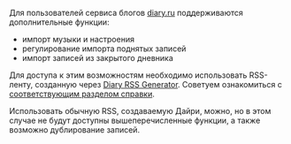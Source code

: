 Для пользователей сервиса блогов [diary.ru](http://www.diary.ru) поддерживаются дополнительные функции:
  * импорт музыки и настроения
  * регулирование импорта поднятых записей
  * импорт записей из закрытого дневника

Для доступа к этим возможностям необходимо использовать RSS-ленту, созданную через [Diary RSS Generator](http://ljimport.idzaaus.org/diaryapi/rss/). Советуем ознакомиться с [соответствующим разделом справки](RSS_Generator.md).

Использовать обычную RSS, создаваемую Дайри, можно, но в этом случае не будут доступны вышеперечисленные функции, а также возможно дублирование записей.
